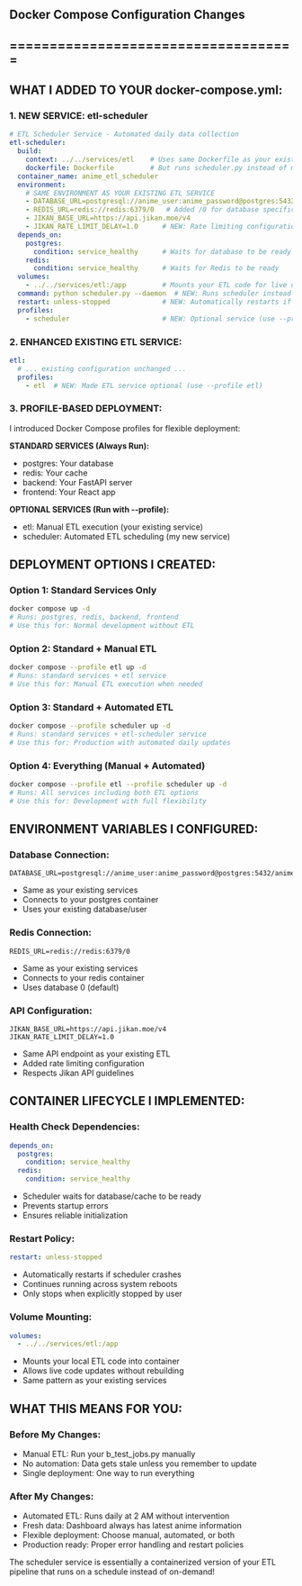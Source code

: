 ## Docker Compose Configuration Changes
## ====================================

## WHAT I ADDED TO YOUR docker-compose.yml:

### 1. NEW SERVICE: etl-scheduler
```yaml
# ETL Scheduler Service - Automated daily data collection
etl-scheduler:
  build:
    context: ../../services/etl    # Uses same Dockerfile as your existing etl service
    dockerfile: Dockerfile         # But runs scheduler.py instead of main.py
  container_name: anime_etl_scheduler
  environment:
    # SAME ENVIRONMENT AS YOUR EXISTING ETL SERVICE
    - DATABASE_URL=postgresql://anime_user:anime_password@postgres:5432/anime_dashboard
    - REDIS_URL=redis://redis:6379/0   # Added /0 for database specification  
    - JIKAN_BASE_URL=https://api.jikan.moe/v4
    - JIKAN_RATE_LIMIT_DELAY=1.0      # NEW: Rate limiting configuration
  depends_on:
    postgres:
      condition: service_healthy      # Waits for database to be ready
    redis:
      condition: service_healthy      # Waits for Redis to be ready
  volumes:
    - ../../services/etl:/app         # Mounts your ETL code for live updates
  command: python scheduler.py --daemon  # NEW: Runs scheduler instead of one-time ETL
  restart: unless-stopped             # NEW: Automatically restarts if crashes
  profiles:
    - scheduler                       # NEW: Optional service (use --profile scheduler)
```

### 2. ENHANCED EXISTING ETL SERVICE:
```yaml
etl:
  # ... existing configuration unchanged ...
  profiles:
    - etl  # NEW: Made ETL service optional (use --profile etl)
```

### 3. PROFILE-BASED DEPLOYMENT:
I introduced Docker Compose profiles for flexible deployment:

**STANDARD SERVICES (Always Run):**
- postgres: Your database
- redis: Your cache  
- backend: Your FastAPI server
- frontend: Your React app

**OPTIONAL SERVICES (Run with --profile):**
- etl: Manual ETL execution (your existing service)
- scheduler: Automated ETL scheduling (my new service)

## DEPLOYMENT OPTIONS I CREATED:

### Option 1: Standard Services Only
```bash
docker compose up -d
# Runs: postgres, redis, backend, frontend
# Use this for: Normal development without ETL
```

### Option 2: Standard + Manual ETL
```bash  
docker compose --profile etl up -d
# Runs: standard services + etl service
# Use this for: Manual ETL execution when needed
```

### Option 3: Standard + Automated ETL  
```bash
docker compose --profile scheduler up -d
# Runs: standard services + etl-scheduler service  
# Use this for: Production with automated daily updates
```

### Option 4: Everything (Manual + Automated)
```bash
docker compose --profile etl --profile scheduler up -d
# Runs: All services including both ETL options
# Use this for: Development with full flexibility
```

## ENVIRONMENT VARIABLES I CONFIGURED:

### Database Connection:
```
DATABASE_URL=postgresql://anime_user:anime_password@postgres:5432/anime_dashboard
```
- Same as your existing services
- Connects to your postgres container
- Uses your existing database/user

### Redis Connection:  
```
REDIS_URL=redis://redis:6379/0
```
- Same as your existing services
- Connects to your redis container  
- Uses database 0 (default)

### API Configuration:
```
JIKAN_BASE_URL=https://api.jikan.moe/v4
JIKAN_RATE_LIMIT_DELAY=1.0
```
- Same API endpoint as your existing ETL
- Added rate limiting configuration
- Respects Jikan API guidelines

## CONTAINER LIFECYCLE I IMPLEMENTED:

### Health Check Dependencies:
```yaml
depends_on:
  postgres:
    condition: service_healthy
  redis:
    condition: service_healthy
```
- Scheduler waits for database/cache to be ready
- Prevents startup errors
- Ensures reliable initialization

### Restart Policy:
```yaml
restart: unless-stopped
```
- Automatically restarts if scheduler crashes
- Continues running across system reboots
- Only stops when explicitly stopped by user

### Volume Mounting:
```yaml  
volumes:
  - ../../services/etl:/app
```
- Mounts your local ETL code into container
- Allows live code updates without rebuilding
- Same pattern as your existing services

## WHAT THIS MEANS FOR YOU:

### Before My Changes:
- Manual ETL: Run your b_test_jobs.py manually
- No automation: Data gets stale unless you remember to update
- Single deployment: One way to run everything

### After My Changes:  
- Automated ETL: Runs daily at 2 AM without intervention
- Fresh data: Dashboard always has latest anime information
- Flexible deployment: Choose manual, automated, or both
- Production ready: Proper error handling and restart policies

The scheduler service is essentially a containerized version of your ETL pipeline that runs on a schedule instead of on-demand!
